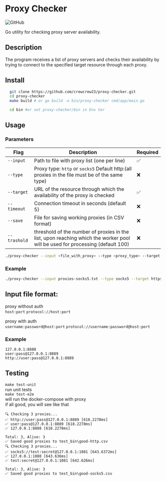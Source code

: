 # Proxy Checker
![GitHub](https://img.shields.io/badge/Go-1.24.2+-blue)

Go utility for checking proxy server availability.

## Description
The program receives a list of proxy servers and checks their availability by trying to connect to the specified target resource through each proxy.

##  Install

```bash
  git clone https://github.com/crewcrew23/proxy-checker.git
  cd proxy-checker
  make build # or go build -o bin/proxy-checker cmd/app/main.go

  cd bin #or set proxy-checker/bin in Env Var
```

## Usage

### Parameters
| Flag       | Description                                                                                                  | Required |
|------------|--------------------------------------------------------------------------------------------------------------|----------|
| `--input`  | Path to file with proxy list (one per line)                                                                  | ✅        |
| `--type`   | Proxy type: `http` or `socks5` Default http:(all proxies in the file must be of the same type)                            | ❌        |
| `--target` | URL of the resource through which the availability of the proxy is checked                                   | ✅        |
| `--timeout`| Connection timeout in seconds (default 5)                                                                    | ❌        |
| `--save`   | File for saving working proxies (in CSV format)                                             | ❌        |
| `--trashold`   | threshold of the number of proxies in the list, upon reaching which the worker pool will be used for processing (default 100)                                            | ❌        |

```bash
./proxy-checker --input <file_with_proxy> --type <proxy_type> --target <target_URL> --timeout <second> --save <output_file>
```

### Example
```bash
./proxy-checker --input proxies-socks5.txt --type socks5 --target https://www.google.com --timeout 5 --save good-socks5.csv
```


## Input file format:
proxy without auth <br>
``` host:port ```
``` protocol://host:port ```

proxy with auth <br>
``` username:password@host:port ```
``` protocol://username:password@host:port ```

### Example
```
127.0.0.1:8888
user:pass@127.0.0.1:8889
http://user:pass@127.0.0.1:8889
```
## Testing
```make test-unit```<br>
run unit tests <br>
``` make test-e2e ``` <br>
will run the docker-compose with proxy <br>
if all good, you will see like that
```
🔍 Checking 3 proxies...
✅ http://user:pass@127.0.0.1:8889 [618.2278ms]
✅ user:pass@127.0.0.1:8889 [618.2278ms]
✅ 127.0.0.1:8888 [618.2278ms]

Total: 3, Alive: 3
✅ Saved good proxies to test_bin\good-http.csv
🔍 Checking 3 proxies...
✅ socks5://test:secret@127.0.0.1:1081 [643.6372ms]
✅ 127.0.0.1:1080 [643.636ms]
✅ test:secret@127.0.0.1:1081 [642.626ms]

Total: 3, Alive: 3
✅ Saved good proxies to test_bin\good-socks5.csv
```